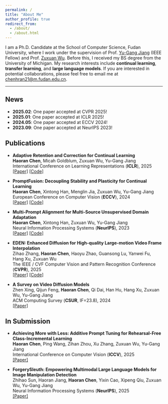 ```yaml
---
permalink: /
title: "About Me"
author_profile: true
redirect_from: 
  - /about/
  - /about.html
---
```


I am a Ph.D. Candidate at the School of Computer Science, Fudan University, where I work under the supervision of Prof. [Yu-Gang Jiang](https://scholar.google.com/citations?user=f3_FP8AAAAAJ&hl=en) (IEEE Fellow) and Prof. [Zuxuan Wu](https://zxwu.azurewebsites.net/). Before this, I received my BS degree from the University of Michigan. My research interests include **continual learning**, **transfer learning**, and **large language models**. If you are interested in potential collaborations, please feel free to email me at [chenhran21@m.fudan.edu.cn](chenhran21@m.fudan.edu.cn).

---

## News

- **2025.02**: One paper accepted at CVPR 2025!
- **2025.01**: One paper accepted at ICLR 2025!
- **2024.05**: One paper accepted at ECCV 2024!
- **2023.09**: One paper accepted at NeurIPS 2023!


## Publications

- **Adaptive Retention and Correction for Continual Learning**  
  **Haoran Chen**, Micah Goldblum, Zuxuan Wu, Yu-Gang Jiang  
  International Conference on Learning Representations (**ICLR**), 2025  
  [\[Paper\]](https://arxiv.org/abs/2405.14318v4) [\[Code\]](https://github.com/HaoranChen/Adaptive-Retention-and-Correction-for-Continual-Learning)



- **PromptFusion: Decoupling Stability and Plasticity for Continual Learning**  
  **Haoran Chen**, Xintong Han, Menglin Jia, Zuxuan Wu, Yu-Gang Jiang  
  European Conference on Computer Vision (**ECCV**), 2024  
  [\[Paper\]](https://arxiv.org/abs/2303.07223) [\[Code\]](https://github.com/haoranchen/promptfusion)



- **Multi-Prompt Alignment for Multi-Source Unsupervised Domain Adaptation**  
  **Haoran Chen**, Xintong Han, Zuxuan Wu, Yu-Gang Jiang  
  Neural Information Processing Systems (**NeurIPS**), 2023  
  [\[Paper\]](https://arxiv.org/abs/2209.15210) [\[Code\]](https://github.com/HaoranChen/Multi-Prompt-Alignment-for-MSUDA)



- **EDEN: Enhanced Diffusion for High-quality Large-motion Video Frame Interpolation**  
  Zihao Zhang, **Haoran Chen**, Haoyu Zhao, Guansong Lu, Yanwei Fu, Hang Xu, Zuxuan Wu  
  The IEEE / CVF Computer Vision and Pattern Recognition Conference (**CVPR**), 2025  
  [\[Paper\]](https://arxiv.org/abs/2503.15831) [\[Code\]](https://github.com/bbldCVer/EDEN)



- **A Survey on Video Diffusion Models**  
  Zhen Xing, Qijun Feng, **Haoran Chen**, Qi Dai, Han Hu, Hang Xu, Zuxuan Wu, Yu-Gang Jiang  
  ACM Computing Survey (**CSUR**, IF=23.8), 2024  
  [\[Paper\]](https://arxiv.org/abs/2310.10647)

## In Submission

- **Achieving More with Less: Additive Prompt Tuning for Rehearsal-Free Class-Incremental Learning**  
  **Haoran Chen**, Ping Wang, Zihan Zhou, Xu Zhang, Zuxuan Wu, Yu-Gang Jiang  
  International Conference on Computer Vision (**ICCV**), 2025   
  [\[Paper\]](https://arxiv.org/abs/2503.07979)


- **ForgerySleuth: Empowering Multimodal Large Language Models for Image Manipulation Detection**  
  Zhihao Sun, Haoran Jiang, **Haoran Chen**, Yixin Cao, Xipeng Qiu, Zuxuan Wu, Yu-Gang Jiang  
  Neural Information Processing Systems (**NeurIPS**), 2025  
  [\[Paper\]](https://arxiv.org/abs/2411.19466)







